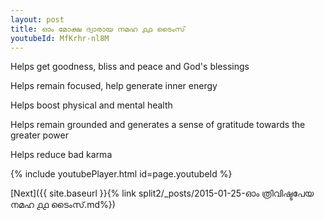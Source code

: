 ```yaml
---
layout: post
title: ഓം മോക്ഷ ദ്വാരായ നമഹ ൧൧ ടൈംസ്
youtubeId: MfKrhr-nl8M
---
```

 
 
Helps get goodness, bliss and peace and God's blessings
 
Helps remain focused, help generate inner energy 
 
Helps boost physical and mental health 
 
Helps remain grounded and generates a sense of gratitude towards the greater power 
 
Helps reduce bad karma
 
 
 
 


{% include youtubePlayer.html id=page.youtubeId %}
 
[Next]({{ site.baseurl }}{% link  split2/_posts/2015-01-25-ഓം ത്രിവിഷ്ടപേയ നമഹ ൧൧ ടൈംസ്.md%})
 
